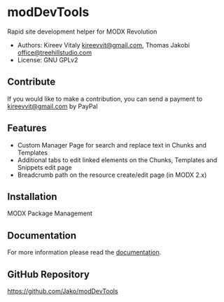 # modDevTools

Rapid site development helper for MODX Revolution

- Authors: Kireev Vitaly <kireevvit@gmail.com>, Thomas Jakobi <office@treehillstudio.com>
- License: GNU GPLv2

## Contribute

If you would like to make a contribution, you can send a payment to kireevvit@gmail.com by PayPal

## Features

- Custom Manager Page for search and replace text in Chunks and Templates
- Additional tabs to edit linked elements on the Chunks, Templates and Snippets edit page
- Breadcrumb path on the resource create/edit page (in MODX 2.x)

## Installation

MODX Package Management

## Documentation

For more information please read the [documentation](https://jako.github.io/modDevTools/).

## GitHub Repository

https://github.com/Jako/modDevTools
